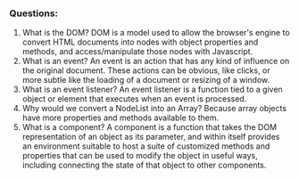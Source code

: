 ### Questions:
1. What is the DOM? 
DOM is a model used to allow the browser's engine to convert HTML documents into nodes with object properties and methods, and access/manipulate those nodes with Javascript.  
2. What is an event? 
An event is an action that has any kind of influence on the original document. These actions can be obvious, like clicks, or more subtle like the loading of a document or resizing of a window. 
3. What is an event listener? 
An event listener is a function tied to a given object or element that executes when an event is processed. 
4. Why would we convert a NodeList into an Array?
Because array objects have more properties and methods available to them.
5. What is a component? 
A component is a function that takes the DOM representation of an object as its parameter, and within itself provides an environment suitable to host a suite of customized methods and properties that can be used to modify the object in useful ways, including connecting the state of that object to other components. 
